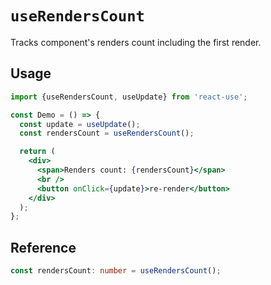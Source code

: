 # `useRendersCount`

Tracks component's renders count including the first render.

## Usage

```jsx
import {useRendersCount, useUpdate} from 'react-use';

const Demo = () => {
  const update = useUpdate();
  const rendersCount = useRendersCount();

  return (
    <div>
      <span>Renders count: {rendersCount}</span>
      <br />
      <button onClick={update}>re-render</button>
    </div>
  );
};
```

## Reference

```ts
const rendersCount: number = useRendersCount();
```

